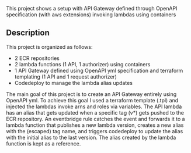 This project shows a setup with API Gateway defined through OpenAPI specification (with aws extensions)
invoking lambdas using containers

## Description
This project is organized as follows:
* 2 ECR repositories
* 2 lambda functions (1 API, 1 authorizer) using containers
* 1 API Gateway defined using OpenAPI yml specification and terraform templating (1 API and 1 request authorizer)
* Codedeploy to manage the lambda alias updates

The main goal of this project is to create an API Gateway entirely using OpenAPI yml.
To achieve this goal I used a terraform template (.tpl) and injected the lambdas invoke arns and roles via variables.
The API lambda has an alias that gets updated when a specific tag (v*) gets pushed to the ECR repository.
An eventbridge rule catches the event and forwards it to a lambda function that publishes a new lambda version,
creates a new alias with the (escaped) tag name, and triggers codedeploy to update the alias with the initial alias to the last version.
The alias created by the lambda function is kept as a reference.